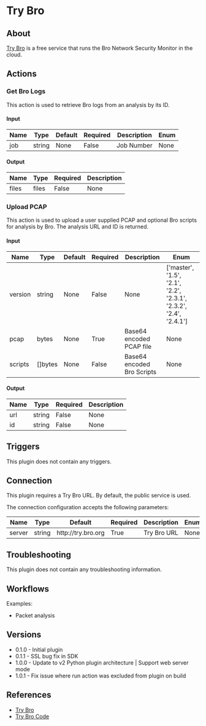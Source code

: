 
# Try Bro

## About

[Try Bro](http://try.bro.org/) is a free service that runs the Bro Network Security Monitor in the cloud.

## Actions

### Get Bro Logs

This action is used to retrieve Bro logs from an analysis by its ID.

#### Input

|Name|Type|Default|Required|Description|Enum|
|----|----|-------|--------|-----------|----|
|job|string|None|False|Job Number|None|

#### Output

|Name|Type|Required|Description|
|----|----|--------|-----------|
|files|files|False|None|

### Upload PCAP

This action is used to upload a user supplied PCAP and optional Bro scripts for analysis by Bro.
The analysis URL and ID is returned.

#### Input

|Name|Type|Default|Required|Description|Enum|
|----|----|-------|--------|-----------|----|
|version|string|None|False|None|['master', '1.5', '2.1', '2.2', '2.3.1', '2.3.2', '2.4', '2.4.1']|
|pcap|bytes|None|True|Base64 encoded PCAP file|None|
|scripts|[]bytes|None|False|Base64 encoded Bro Scripts|None|

#### Output

|Name|Type|Required|Description|
|----|----|--------|-----------|
|url|string|False|None|
|id|string|False|None|

## Triggers

This plugin does not contain any triggers.

## Connection

This plugin requires a Try Bro URL. By default, the public service is used.

The connection configuration accepts the following parameters:

|Name|Type|Default|Required|Description|Enum|
|----|----|-------|--------|-----------|----|
|server|string|http\://try.bro.org|True|Try Bro URL|None|

## Troubleshooting

This plugin does not contain any troubleshooting information.

## Workflows

Examples:

* Packet analysis

## Versions

* 0.1.0 - Initial plugin
* 0.1.1 - SSL bug fix in SDK
* 1.0.0 - Update to v2 Python plugin architecture | Support web server mode
* 1.0.1 - Fix issue where run action was excluded from plugin on build

## References

* [Try Bro](http://try.bro.org/)
* [Try Bro Code](https://github.com/bro/try-bro)
